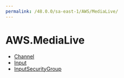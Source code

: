 ```yaml
---
permalink: /48.0.0/sa-east-1/AWS/MediaLive/
---
```


# AWS.MediaLive



* [Channel](Channel.md)
* [Input](Input.md)
* [InputSecurityGroup](InputSecurityGroup.md)